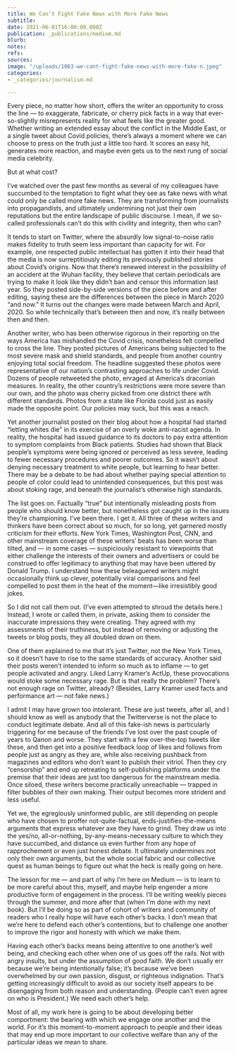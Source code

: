 ```yaml
---
title: We Can’t Fight Fake News with More Fake News
subtitle: 
date: 2021-06-01T16:00:00.000Z
publication: _publications/medium.md
blurb: 
notes: 
refs: 
sources: 
image: "/uploads/1063-we-cant-fight-fake-news-with-more-fake-n.jpeg"
categories:
- _categories/journalism.md

---
```

Every piece, no matter how short, offers the writer an opportunity to cross the line — to exaggerate, fabricate, or cherry pick facts in a way that ever-so-slightly misrepresents reality for what feels like the greater good. Whether writing an extended essay about the conflict in the Middle East, or a single tweet about Covid policies, there’s always a moment where we can choose to press on the truth just a little too hard. It scores an easy hit, generates more reaction, and maybe even gets us to the next rung of social media celebrity.

But at what cost?

I’ve watched over the past few months as several of my colleagues have succumbed to the temptation to fight what they see as fake news with what could only be called more fake news. They are transforming from journalists into propagandists, and ultimately undermining not just their own reputations but the entire landscape of public discourse. I mean, if we so-called professionals can’t do this with civility and integrity, then who can?

It tends to start on Twitter, where the absurdly low signal-to-noise ratio makes fidelity to truth seem less important than capacity for wit. For example, one respected public intellectual has gotten it into their head that the media is now surreptitiously editing its previously published stories about Covid’s origins. Now that there’s renewed interest in the possibility of an accident at the Wuhan facility, they believe that certain periodicals are trying to make it look like they didn’t ban and censor this information last year. So they posted side-by-side versions of the piece before and after editing, saying these are the differences between the piece in March 2020 “and now.” It turns out the changes were made between March and April, 2020. So while technically that’s between then and now, it’s really between then and then.

Another writer, who has been otherwise rigorous in their reporting on the ways America has mishandled the Covid crisis, nonetheless felt compelled to cross the line. They posted pictures of Americans being subjected to the most severe mask and shield standards, and people from another country enjoying total social freedom. The headline suggested these photos were representative of our nation’s contrasting approaches to life under Covid. Dozens of people retweeted the photo, enraged at America’s draconian measures. In reality, the other country’s restrictions were more severe than our own, and the photo was cherry picked from one district there with different standards. Photos from a state like Florida could just as easily made the opposite point. Our policies may suck, but this was a reach.

Yet another journalist posted on their blog about how a hospital had started “letting whites die” in its exercise of an overly woke anti-racist agenda. In reality, the hospital had issued guidance to its doctors to pay extra attention to symptom complaints from Black patients. Studies had shown that Black people’s symptoms were being ignored or perceived as less severe, leading to fewer necessary procedures and poorer outcomes. So it wasn’t about denying necessary treatment to white people, but learning to hear better. There may be a debate to be had about whether paying special attention to people of color could lead to unintended consequences, but this post was about stoking rage, and beneath the journalist’s otherwise high standards.

The list goes on. Factually “true” but intentionally misleading posts from people who should know better, but nonetheless got caught up in the issues they’re championing. I’ve been there. I get it. All three of these writers and thinkers have been correct about so much, for so long, yet garnered mostly criticism for their efforts. New York Times, Washington Post, CNN, and other mainstream coverage of these writers’ beats has been worse than tilted, and — in some cases — suspiciously resistant to viewpoints that either challenge the interests of their owners and advertisers or could be construed to offer legitimacy to anything that may have been uttered by Donald Trump. I understand how these beleaguered writers might occasionally think up clever, potentially viral comparisons and feel compelled to post them in the heat of the moment—like irresistibly good jokes.

So I did not call them out. (I’ve even attempted to shroud the details here.) Instead, I wrote or called them, in private, asking them to consider the inaccurate impressions they were creating. They agreed with my assessments of their truthiness, but instead of removing or adjusting the tweets or blog posts, they all doubled down on them.

One of them explained to me that it’s just Twitter, not the New York Times, so it doesn’t have to rise to the same standards of accuracy. Another said their posts weren’t intended to inform so much as to inflame — to get people activated and angry. Liked Larry Kramer’s ActUp, these provocations would stoke some necessary rage. But is that really the problem? There’s not enough rage on Twitter, already? (Besides, Larry Kramer used facts and performance art — not fake news.)

I admit I may have grown too intolerant. These are just tweets, after all, and I should know as well as anybody that the Twitterverse is not the place to conduct legitimate debate. And all of this fake-ish news is particularly triggering for me because of the friends I’ve lost over the past couple of years to Qanon and worse. They start with a few over-the-top tweets like these, and then get into a positive feedback loop of likes and follows from people just as angry as they are, while also receiving pushback from magazines and editors who don’t want to publish their vitriol. Then they cry “censorship” and end up retreating to self-publishing platforms under the premise that their ideas are just too dangerous for the mainstream media. Once siloed, these writers become practically unreachable — trapped in filter bubbles of their own making. Their output becomes more strident and less useful.

Yet we, the egregiously uninformed public, are still depending on people who have chosen to proffer not-quite-factual, ends-justifies-the-means arguments that express whatever axe they have to grind. They draw us into the yes/no, all-or-nothing, by-any-means-necessary culture to which they have succumbed, and distance us even further from any hope of rapprochement or even just honest debate. It ultimately undermines not only their own arguments, but the whole social fabric and our collective quest as human beings to figure out what the heck is really going on here.

The lesson for me — and part of why I’m here on Medium — is to learn to be more careful about this, myself, and maybe help engender a more productive form of engagement in the process. I’ll be writing weekly pieces through the summer, and more after that (when I’m done with my next book). But I’ll be doing so as part of cohort of writers and community of readers who I really hope will have each other’s backs. I don’t mean that we’re here to defend each other’s contentions, but to challenge one another to improve the rigor and honesty with which we make them.

Having each other’s backs means being attentive to one another’s well being, and checking each other when one of us goes off the rails. Not with angry insults, but under the assumption of good faith. We don’t usually err because we’re being intentionally false; it’s because we’ve been overwhelmed by our own passion, disgust, or righteous indignation. That’s getting increasingly difficult to avoid as our society itself appears to be disengaging from both reason and understanding. (People can’t even agree on who is President.) We need each other’s help.

Most of all, my work here is going to be about developing better comportment: the bearing with which we engage one another and the world. For it’s this moment-to-moment approach to people and their ideas that may end up more important to our collective welfare than any of the particular ideas we mean to share.